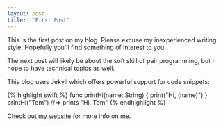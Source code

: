 ```yaml
---
layout: post
title:  "First Post"
---
```

This is the first post on my blog.  Please excuse my inexperienced writing style.  Hopefully you'll find something of interest to you.

The next post will likely be about the soft skill of pair programming, but I hope to have technical topics as well.

This blog uses Jekyll which offers powerful support for code snippets:

{% highlight swift %}
func printHi(name: String) {
    print("Hi, \(name)")
}
printHi("Tom")
//=> prints "Hi, Tom"
{% endhighlight %}

Check out [my website][my-website] for more info on me.

[my-website]: http://darthstrom.com
